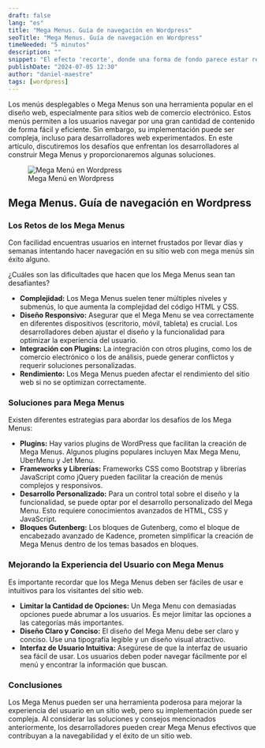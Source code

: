 ```yaml
---
draft: false
lang: "es"
title: "Mega Menus. Guía de navegación en Wordpress"
seoTitle: "Mega Menus. Guía de navegación en Wordpress"
timeNeeded: "5 minutos"
description: ""
snippet: "El efecto 'recorte', donde una forma de fondo parece estar recortada alrededor de un elemento seleccionado."
publishDate: "2024-07-05 12:30"
author: "daniel-maestre"
tags: [wordpress]
---
```


Los menús desplegables o Mega Menus son una herramienta popular en el diseño web, especialmente para sitios web de comercio electrónico. Estos menús permiten a los usuarios navegar por una gran cantidad de contenido de forma fácil y eficiente. Sin embargo, su implementación puede ser compleja, incluso para desarrolladores web experimentados. En este artículo, discutiremos los desafíos que enfrentan los desarrolladores al construir Mega Menus y proporcionaremos algunas soluciones.

<figure>
<img class="mx-auto" src="/blogImages/megamenus-wordpress.png" title="Mega Menú en Wordpress" alt="Mega Menú en Wordpress" loading="lazy"/>
<figcaption class="text-center">Mega Menú en Wordpress<figcaption>
</figure>

## Mega Menus. Guía de navegación en Wordpress

### Los Retos de los Mega Menus

Con facilidad encuentras usuarios en internet frustados por llevar días y semanas intentando hacer navegación en su sitio web con mega menús sin éxito alguno.

¿Cuáles son las dificultades que hacen que los Mega Menus sean tan desafiantes? 

* **Complejidad:** Los Mega Menus suelen tener múltiples niveles y submenús, lo que aumenta la complejidad del código HTML y CSS. 
* **Diseño Responsivo:** Asegurar que el Mega Menu se vea correctamente en diferentes dispositivos (escritorio, móvil, tableta) es crucial. Los desarrolladores deben ajustar el diseño y la funcionalidad para optimizar la experiencia del usuario. 
* **Integración con Plugins:** La integración con otros plugins, como los de comercio electrónico o los de análisis, puede generar conflictos y requerir soluciones personalizadas.
* **Rendimiento:** Los Mega Menus pueden afectar el rendimiento del sitio web si no se optimizan correctamente.

### Soluciones para Mega Menus

Existen diferentes estrategias para abordar los desafíos de los Mega Menus:

* **Plugins:** Hay varios plugins de WordPress que facilitan la creación de Mega Menus. Algunos plugins populares incluyen Max Mega Menu, UberMenu y Jet Menu. 
* **Frameworks y Librerías:** Frameworks CSS como Bootstrap y librerías JavaScript como jQuery pueden facilitar la creación de menús complejos y responsivos.
* **Desarrollo Personalizado:** Para un control total sobre el diseño y la funcionalidad, se puede optar por el desarrollo personalizado del Mega Menu. Esto requiere conocimientos avanzados de HTML, CSS y JavaScript.
* **Bloques Gutenberg:**  Los bloques de Gutenberg, como el bloque de encabezado avanzado de Kadence, prometen simplificar la creación de Mega Menus dentro de los temas basados en bloques.

### Mejorando la Experiencia del Usuario con Mega Menus

Es importante recordar que los Mega Menus deben ser fáciles de usar e intuitivos para los visitantes del sitio web. 

* **Limitar la Cantidad de Opciones:**  Un Mega Menu con demasiadas opciones puede abrumar a los usuarios.  Es mejor limitar las opciones a las categorías más importantes.
* **Diseño Claro y Conciso:**  El diseño del Mega Menu debe ser claro y conciso. Use una tipografía legible y un diseño visual atractivo.
* **Interfaz de Usuario Intuitiva:** Asegúrese de que la interfaz de usuario sea fácil de usar. Los usuarios deben poder navegar fácilmente por el menú y encontrar la información que buscan. 

### Conclusiones

Los Mega Menus pueden ser una herramienta poderosa para mejorar la experiencia del usuario en un sitio web, pero su implementación puede ser compleja.  Al considerar las soluciones y consejos mencionados anteriormente, los desarrolladores pueden crear Mega Menus efectivos que contribuyan a la navegabilidad y el éxito de un sitio web. 
